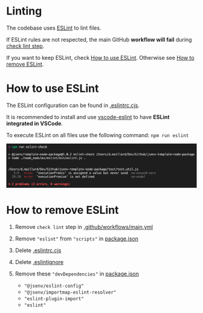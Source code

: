 # Linting

The codebase uses [ESLint](https://eslint.org) to lint files.

If ESLint rules are not respected, the main GitHub **workflow will fail** during [check lint step](../../.github/workflows/main.yml#L42).

If you want to keep ESLint, check [How to use ESLint](#How-to-use-eslint). Otherwise see [How to remove ESLint](#How-to-remove-eslint).

# How to use ESLint

The ESLint configuration can be found in [.eslintrc.cjs](../../.eslintrc.cjs).

It is recommended to install and use [vscode-eslint](https://marketplace.visualstudio.com/items?itemName=dbaeumer.vscode-eslint) to have **ESLint integrated in VSCode**.

To execute ESLint on all files use the following command: `npm run eslint`

![stuff](./eslint-check-terminal.png)

# How to remove ESLint

1. Remove `check lint` step in [.github/workflows/main.yml](../../.github/workflows/main.yml#L42)
2. Remove `"eslint"` from `"scripts"` in [package.json](../../package.json#L24)
3. Delete [.eslintrc.cjs](../../.eslintrc.cjs)
4. Delete [.eslintignore](../../.eslintignore)
5. Remove these `"devDependencies"` in [package.json](../../package.json#L47)

   - `"@jsenv/eslint-config"`
   - `"@jsenv/importmap-eslint-resolver"`
   - `"eslint-plugin-import"`
   - `"eslint"`
